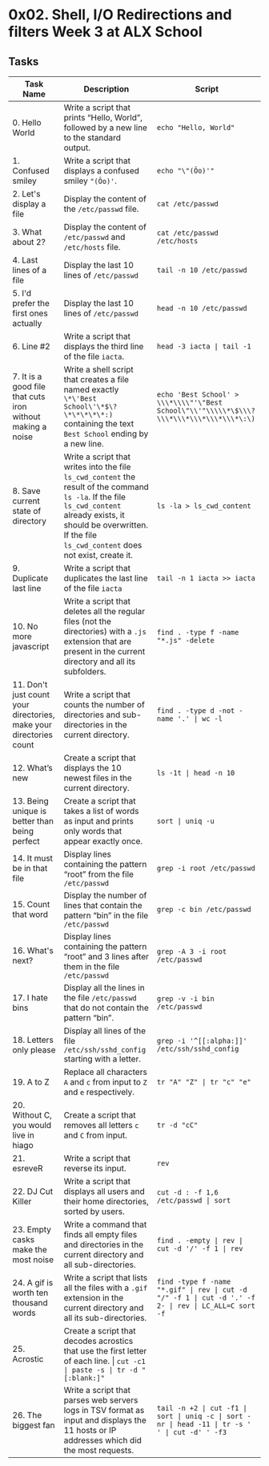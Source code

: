# 0x02. Shell, I/O Redirections and filters Week 3 at ALX School 
## Tasks
| Task Name | Description | Script |
| --------- | ----------- | ------ |
| 0. Hello World | Write a script that prints “Hello, World”, followed by a new line to the standard output. | `echo "Hello, World"` |
| 1. Confused smiley | Write a script that displays a confused smiley `"(Ôo)'`. | `echo "\"(Ôo)'"` 
| 2. Let's display a file | Display the content of the `/etc/passwd` file. | `cat /etc/passwd`
| 3. What about 2? | Display the content of `/etc/passwd` and `/etc/hosts` file. | `cat /etc/passwd /etc/hosts`
| 4. Last lines of a file | Display the last 10 lines of `/etc/passwd` | `tail -n 10 /etc/passwd`
| 5. I'd prefer the first ones actually | Display the last 10 lines of `/etc/passwd` | `head -n 10 /etc/passwd`
| 6. Line #2 | Write a script that displays the third line of the file `iacta`. | `head -3 iacta \| tail -1`
| 7. It is a good file that cuts iron without making a noise | Write a shell script that creates a file named exactly `\*\'Best School\'\*$\?\*\*\*\*\*:)` containing the text `Best School` ending by a new line. | `echo 'Best School' > \\\*\\\\"'\"Best School\"\\'"\\\\\*\$\\\?\\\*\\\*\\\*\\\*\\\*\:\)`
| 8. Save current state of directory | Write a script that writes into the file `ls_cwd_content` the result of the command `ls -la`. If the file `ls_cwd_content` already exists, it should be overwritten. If the file `ls_cwd_content` does not exist, create it. | `ls -la > ls_cwd_content`
| 9. Duplicate last line | Write a script that duplicates the last line of the file `iacta` | `tail -n 1 iacta >> iacta`
| 10. No more javascript | Write a script that deletes all the regular files (not the directories) with a `.js` extension that are present in the current directory and all its subfolders. | `find . -type f -name "*.js" -delete`
| 11. Don't just count your directories, make your directories count | Write a script that counts the number of directories and sub-directories in the current directory. | `find . -type d -not -name '.' \| wc -l`
| 12. What’s new | Create a script that displays the 10 newest files in the current directory. | `ls -1t \| head -n 10`
| 13. Being unique is better than being perfect | Create a script that takes a list of words as input and prints only words that appear exactly once. | `sort \| uniq -u`
| 14. It must be in that file | Display lines containing the pattern “root” from the file `/etc/passwd` | `grep -i root /etc/passwd`
| 15. Count that word | Display the number of lines that contain the pattern “bin” in the file  `/etc/passwd` | `grep -c bin /etc/passwd`
| 16. What's next? | Display lines containing the pattern “root” and 3 lines after them in the file `/etc/passwd` | `grep -A 3 -i root /etc/passwd`
| 17. I hate bins | Display all the lines in the file `/etc/passwd` that do not contain the pattern “bin”. | `grep -v -i bin /etc/passwd`
| 18. Letters only please | Display all lines of the file `/etc/ssh/sshd_config` starting with a letter. | `grep -i '^[[:alpha:]]' /etc/ssh/sshd_config`
| 19. A to Z | Replace all characters `A` and `c` from input to `Z` and `e` respectively. | `tr "A" "Z" \| tr "c" "e"`
| 20. Without C, you would live in hiago | Create a script that removes all letters `c` and `C` from input. | `tr -d "cC"`
| 21. esreveR | Write a script that reverse its input. | `rev`
| 22. DJ Cut Killer | Write a script that displays all users and their home directories, sorted by users. | `cut -d : -f 1,6 /etc/passwd \| sort`
| 23. Empty casks make the most noise | Write a command that finds all empty files and directories in the current directory and all sub-directories. | `find . -empty \| rev \| cut -d '/' -f 1 \| rev`
| 24. A gif is worth ten thousand words | Write a script that lists all the files with a `.gif` extension in the current directory and all its sub-directories. | `find -type f -name "*.gif" \| rev \| cut -d "/" -f 1 \| cut -d '.' -f 2- \| rev \| LC_ALL=C sort -f`
| 25. Acrostic | Create a script that decodes acrostics that use the first letter of each line. \| `cut -c1 \| paste -s \| tr -d "[:blank:]" `
| 26. The biggest fan | Write a script that parses web servers logs in TSV format as input and displays the 11 hosts or IP addresses which did the most requests. | `tail -n +2 \| cut -f1 \| sort \| uniq -c \| sort -nr \| head -11 \| tr -s ' ' \| cut -d' ' -f3`

